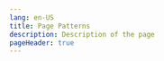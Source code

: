 ```yaml
---
lang: en-US
title: Page Patterns
description: Description of the page
pageHeader: true
---
```


<div>
    <div class="row g-4">
        <div class="col-md-6 col-lg-4">
            <Card title="Headers & Footers" link-url="/components-html/headers-footers" :compact="true"/>
        </div>
        <div class="col-md-6 col-lg-4">
            <Card title="Navigation" link-url="/components-html/navigation" :compact="true"/>
        </div>
        <div class="col-md-6 col-lg-4">
            <Card title="Banners" link-url="/components-html/banners" :compact="true"/>
        </div>
        <div class="col-md-6 col-lg-4">
            <Card title="Filters" link-url="/components-html/filters" :compact="true"/>
        </div>
        <div class="col-md-6 col-lg-4">
            <Card title="Other Components" link-url="/components-html/other-components" :compact="true"/>
        </div>
        <div class="col-md-6 col-lg-4">
            <Card title="Full Width Cards" link-url="/components-html/full-width-cards" :compact="true"/>
        </div>
    </div>
</div>